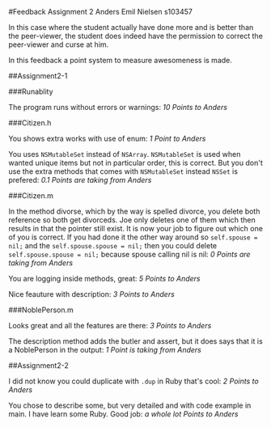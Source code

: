 #Feedback Assignment 2 Anders Emil Nielsen s103457

In this case where the student actually have done more and is better than the peer-viewer, the student does indeed have the permission to correct the peer-viewer and curse at him.

In this feedback a point system to measure awesomeness is made.

##Assignment2-1

###Runablity

The program runs without errors or warnings: _10 Points to Anders_


###Citizen.h

You shows extra works with use of enum: _1 Point to Anders_

You uses `NSMutableSet` instead of `NSArray`. `NSMutableSet` is used when wanted unique items but not in particular order, this is correct. But you don't use the extra methods that comes with `NSMutableSet` instead `NSSet` is prefered:  _0.1 Points are taking from Anders_

###Citizen.m

In the method divorse, which by the way is spelled divorce, you delete both reference so both get divorceds. Joe only deletes one of them which then results in that the pointer still exist. It is now your job to figure out which one of you is correct. If you had done it the other way around so `self.spouse = nil;` and the `self.spouse.spouse = nil;` then you could delete `self.spouse.spouse = nil;` because spouse calling nil is nil: _0 Points are taking from Anders_

You are logging inside methods, great: _5 Points to Anders_

Nice feauture with description: _3 Points to Anders_

###NoblePerson.m

Looks great and all the features are there: _3 Points to Anders_

The description method adds the butler and assert, but it does says that it is a NoblePerson in the output: _1 Point is taking from Anders_

##Assignment2-2

I did not know you could duplicate with `.dup` in Ruby that's cool: _2 Points to Anders_

You chose to describe some, but very detailed and with code example in main. I have learn some Ruby. Good job:  _a whole lot Points to Anders_




